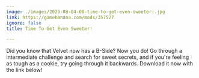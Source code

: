 ```yaml
---
image: ./images/2023-08-04-00-time-to-get-even-sweeter-.jpg
link: https://gamebanana.com/mods/357527
ignore: false
title: Time To Get Even Sweeter!

---
```


Did you know that Velvet now has a B-Side? Now you do! Go through a intermediate challenge and search for sweet secrets, and if you're feeling as tough as a cookie, try going through it backwards. Download it now with the link below!